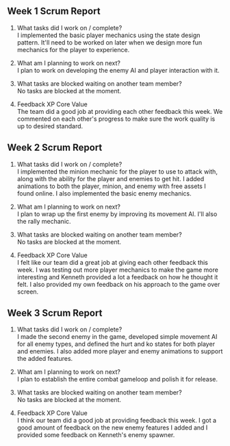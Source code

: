 ## Week 1 Scrum Report

1) What tasks did I work on / complete?<br>
I implemented the basic player mechanics using the state design pattern. It'll need to be worked on later when we design more fun mechanics for the player to experience.

2) What am I planning to work on next?<br>
I plan to work on developing the enemy AI and player interaction with it.

3) What tasks are blocked waiting on another team member?<br>
No tasks are blocked at the moment.

4) Feedback XP Core Value<br>
The team did a good job at providing each other feedback this week. We commented on each other's progress to make sure the work quality is up to desired standard.

## Week 2 Scrum Report

1) What tasks did I work on / complete?<br>
I implemented the minion mechanic for the player to use to attack with, along with the ability for the player and enemies to get hit. I added animations to both the player, minion, and enemy with free assets I found online. I also implemented the basic enemy mechanics. 

2) What am I planning to work on next?<br>
I plan to wrap up the first enemy by improving its movement AI. I'll also the rally mechanic.

3) What tasks are blocked waiting on another team member?<br>
No tasks are blocked at the moment.

4) Feedback XP Core Value<br>
I felt like our team did a great job at giving each other feedback this week. I was testing out more player mechanics to make the game more interesting and Kenneth provided a lot a feedback on how he thought it felt. I also provided my own feedback on his approach to the game over screen.

## Week 3 Scrum Report

1) What tasks did I work on / complete?<br>
I made the second enemy in the game, developed simple movement AI for all enemy types, and defined the hurt and ko states for both player and enemies. I also added more player and enemy animations to support the added features.

2) What am I planning to work on next?<br>
I plan to establish the entire combat gameloop and polish it for release.

3) What tasks are blocked waiting on another team member?<br>
No tasks are blocked at the moment.

4) Feedback XP Core Value<br>
I think our team did a good job at providing feedback this week. I got a good amount of feedback on the new enemy features I added and I provided some feedback on Kenneth's enemy spawner.

